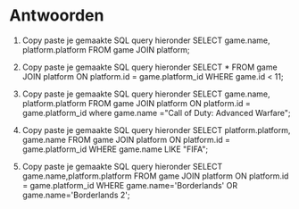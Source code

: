 # Antwoorden

1. Copy paste je gemaakte SQL query hieronder
   SELECT game.name, platform.platform FROM game JOIN platform;

2. Copy paste je gemaakte SQL query hieronder
   SELECT * FROM game JOIN platform ON platform.id = game.platform_id WHERE game.id < 11;

3. Copy paste je gemaakte SQL query hieronder
SELECT game.name, platform.platform FROM game JOIN platform ON platform.id = game.platform_id where game.name ="Call of Duty: Advanced Warfare";
   
4. Copy paste je gemaakte SQL query hieronder
SELECT platform.platform, game.name FROM game JOIN platform ON platform.id = game.platform_id WHERE game.name LIKE "FIFA";
   
5. Copy paste je gemaakte SQL query hieronder
 SELECT game.name,platform.platform FROM game JOIN platform ON platform.id = game.platform_id WHERE game.name='Borderlands' OR game.name='Borderlands 2';